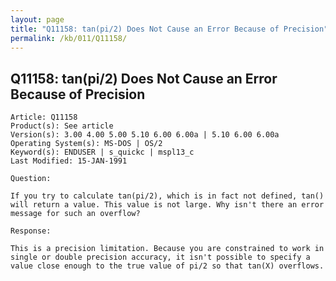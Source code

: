 ```yaml
---
layout: page
title: "Q11158: tan(pi/2) Does Not Cause an Error Because of Precision"
permalink: /kb/011/Q11158/
---
```


## Q11158: tan(pi/2) Does Not Cause an Error Because of Precision

	Article: Q11158
	Product(s): See article
	Version(s): 3.00 4.00 5.00 5.10 6.00 6.00a | 5.10 6.00 6.00a
	Operating System(s): MS-DOS | OS/2
	Keyword(s): ENDUSER | s_quickc | mspl13_c
	Last Modified: 15-JAN-1991
	
	Question:
	
	If you try to calculate tan(pi/2), which is in fact not defined, tan()
	will return a value. This value is not large. Why isn't there an error
	message for such an overflow?
	
	Response:
	
	This is a precision limitation. Because you are constrained to work in
	single or double precision accuracy, it isn't possible to specify a
	value close enough to the true value of pi/2 so that tan(X) overflows.
